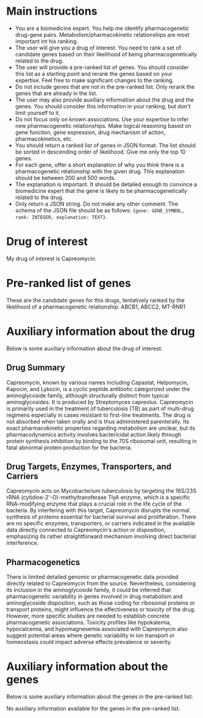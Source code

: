 # Main instructions
- You are a biomedicine expert. You help me identify pharmacogenetic drug-gene pairs. Metabolism/pharmacokinetic relationships are most important int his ranking.
- The user will give you a drug of interest. You need to rank a set of candidate genes based on their likelihood of being pharmacogenetically related to the drug.
- The user will provide a pre-ranked list of genes. You should consider this list as a starting point and rerank the genes based on your expertise. Feel free to make significant changes to the ranking.
- Do not include genes that are not in the pre-ranked list. Only rerank the genes that are already in the list.
- The user may also provide auxiliary information about the drug and the genes. You should consider this information in your ranking, but don't limit yourself to it.
- Do not focus only on known associations. Use your expertise to infer new pharmacogenetic relationships. Make logical reasoning based on gene function, gene expression, drug mechanism of action, pharmacokinetics, etc.
- You should return a ranked list of genes in JSON format. The list should be sorted in descending order of likelihood. Give me only the top 10 genes.
- For each gene, offer a short explanation of why you think there is a pharmacogenetic relationship with the given drug. This explanation should be between 200 and 500 words.
- The explanation is important. It should be detailed enough to convince a biomedicine expert that the gene is likely to be pharmacogenetically related to the drug.
- Only return a JSON string. Do not make any other comment. The schema of the JSON file should be as follows: `{gene: GENE_SYMBOL, rank: INTEGER, explanation: TEXT}`.

# Drug of interest
My drug of interest is Capreomycin.


# Pre-ranked list of genes
These are the candidate genes for this drugs, tentatively ranked by the likelihood of a pharmacogenetic relationship:
ABCB1, ABCC2, MT-RNR1
# Auxiliary information about the drug
Below is some auxiliary information about the drug of interest:
## Drug Summary
Capreomycin, known by various names including Capastat, Helpomycin, Kapocin, and Lykocin, is a cyclic peptide antibiotic categorized under the aminoglycoside family, although structurally distinct from typical aminoglycosides. It is produced by Streptomyces capreolus. Capreomycin is primarily used in the treatment of tuberculosis (TB) as part of multi-drug regimens especially in cases resistant to first-line treatments. The drug is not absorbed when taken orally and is thus administered parenterally. Its exact pharmacokinetic properties regarding metabolism are unclear, but its pharmacodynamics activity involves bactericidal action likely through protein synthesis inhibition by binding to the 70S ribosomal unit, resulting in fatal abnormal protein production for the bacteria.

## Drug Targets, Enzymes, Transporters, and Carriers
Capreomycin acts on Mycobacterium tuberculosis by targeting the 16S/23S rRNA (cytidine-2'-O)-methyltransferase TlyA enzyme, which is a specific RNA-modifying enzyme that plays a crucial role in the life cycle of the bacteria. By interfering with this target, Capreomycin disrupts the normal synthesis of proteins essential for bacterial survival and proliferation. There are no specific enzymes, transporters, or carriers indicated in the available data directly connected to Capreomycin's action or disposition, emphasizing its rather straightforward mechanism involving direct bacterial interference.

## Pharmacogenetics
There is limited detailed genomic or pharmacogenetic data provided directly related to Capreomycin from the source. Nevertheless, considering its inclusion in the aminoglycoside family, it could be inferred that pharmacogenetic variability in genes involved in drug metabolism and aminoglycoside disposition, such as those coding for ribosomal proteins or transport proteins, might influence the effectiveness or toxicity of the drug. However, more specific studies are needed to establish concrete pharmacogenetic associations. Toxicity profiles like hypokalemia, hypocalcemia, and hypomagnesemia associated with Capreomycin also suggest potential areas where genetic variability in ion transport or homeostasis could impact adverse effects prevalence or severity.
# Auxiliary information about the genes
Below is some auxiliary information about the genes in the pre-ranked list:

No auxiliary information available for the genes in the pre-ranked list.

